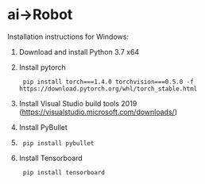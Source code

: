 # ai->Robot

Installation instructions for Windows:

1. Download and install Python 3.7 x64
2. Install pytorch

      	pip install torch===1.4.0 torchvision===0.5.0 -f https://download.pytorch.org/whl/torch_stable.html
      
3. Install Visual Studio build tools 2019 (https://visualstudio.microsoft.com/downloads/)

4. Install PyBullet
5. 
      	pip install pybullet
        
4. Install Tensorboard

      	pip install tensorboard

